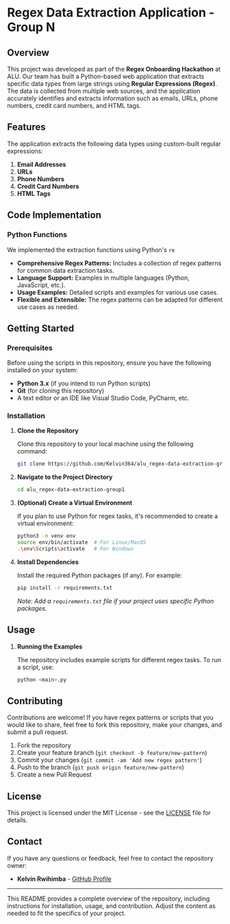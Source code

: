 # Regex Data Extraction Application - Group N

## Overview

This project was developed as part of the **Regex Onboarding Hackathon** at ALU. Our team has built a Python-based web application that extracts specific data types from large strings using **Regular Expressions (Regex)**. The data is collected from multiple web sources, and the application accurately identifies and extracts information such as emails, URLs, phone numbers, credit card numbers, and HTML tags.

## Features

The application extracts the following data types using custom-built regular expressions:

1. **Email Addresses**
2. **URLs**
3. **Phone Numbers**
4. **Credit Card Numbers**
5. **HTML Tags**

## Code Implementation

### Python Functions

We implemented the extraction functions using Python's `re` 

- **Comprehensive Regex Patterns:** Includes a collection of regex patterns for common data extraction tasks.
- **Language Support:** Examples in multiple languages (Python, JavaScript, etc.).
- **Usage Examples:** Detailed scripts and examples for various use cases.
- **Flexible and Extensible:** The regex patterns can be adapted for different use cases as needed.

## Getting Started

### Prerequisites

Before using the scripts in this repository, ensure you have the following installed on your system:

- **Python 3.x** (if you intend to run Python scripts)
- **Git** (for cloning this repository)
- A text editor or an IDE like Visual Studio Code, PyCharm, etc.

### Installation

1. **Clone the Repository**

   Clone this repository to your local machine using the following command:

   ```bash
   git clone https://github.com/Kelvin364/alu_regex-data-extraction-group1.git
   ```

2. **Navigate to the Project Directory**

   ```bash
   cd alu_regex-data-extraction-group1
   ```

3. **(Optional) Create a Virtual Environment**

   If you plan to use Python for regex tasks, it's recommended to create a virtual environment:

   ```bash
   python3 -m venv env
   source env/bin/activate  # For Linux/MacOS
   .\env\Scripts\activate   # For Windows
   ```

4. **Install Dependencies**

   Install the required Python packages (if any). For example:

   ```bash
   pip install -r requirements.txt
   ```

   *Note: Add a `requirements.txt` file if your project uses specific Python packages.*

## Usage

1. **Running the Examples**

   The repository includes example scripts for different regex tasks. To run a script, use:

   ```bash
   python <main>.py
   ```

## Contributing

Contributions are welcome! If you have regex patterns or scripts that you would like to share, feel free to fork this repository, make your changes, and submit a pull request.

1. Fork the repository
2. Create your feature branch (`git checkout -b feature/new-pattern`)
3. Commit your changes (`git commit -am 'Add new regex pattern'`)
4. Push to the branch (`git push origin feature/new-pattern`)
5. Create a new Pull Request

## License

This project is licensed under the MIT License - see the [LICENSE](LICENSE) file for details.

## Contact

If you have any questions or feedback, feel free to contact the repository owner:

- **Kelvin Rwihimba** - [GitHub Profile](https://github.com/Kelvin364)

---

This README provides a complete overview of the repository, including instructions for installation, usage, and contribution. Adjust the content as needed to fit the specifics of your project.